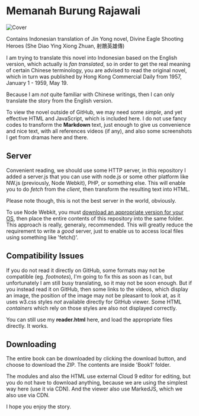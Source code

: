 # Memanah Burung Rajawali

![Cover](https://res.cloudinary.com/drzjshskk/image/upload/e_sharpen:120/v1676716319/sdyxz/originals/loch-00_x3cshn.jpg)

Contains Indonesian translation of Jin Yong novel, Divine Eagle Shooting Heroes (She Diao Ying Xiong Zhuan, 射鵰英雄傳)

I am trying to translate this novel into Indonesian based on the English version, which actually is _fan translated_,
so in order to get the real meaning of certain Chinese terminology, you are advised to read the original novel,
which in turn was published by Hong Kong Commercial Daily from 1957, January 1 - 1959, May 19.

Because I am _not_ quite familiar with Chinese writings, then I can only translate the story from the English version.

To view the novel outside of GitHub, we may need some _simple_, and yet effective HTML and JavaScript, which is included
here. I do not use fancy codes to transform the **Markdown** text, just enough to give us convenience and nice text,
with all references videos (if any), and also some screenshots I get from dramas here and there.

## Server

Convenient reading, we should use some HTTP server, in this repository I added a server.js that you can use with node.js or
some other platform like NW.js (previously, Node Webkit), PHP, or something else. This will enable you to do *fetch* from
the *client*, then transform the resulting text into HTML.

Please note though, this is not the best server in the world, obviously.

To use Node Webkit, you must [download an appropriate version for your OS](https://nwjs.io/downloads/), then place the entire contents of this
repository into the same folder. This approach is really, generaly, recommended. This will greatly reduce the requirement to write a *good* server,
just to enable us to access local files using something like 'fetch()'.

## Compatibility Issues

If you do not read it directly on GitHub, some formats may not be compatible (eg. _footnotes_), I'm going to fix this as soon as I can, but unfortunately
I am still busy translating, so it may not be soon enough. But if you instead read it on GitHub, then some links to the videos, which display an image, the position
of the image may not be pleasant to look at, as it uses w3.css styles _not_ available directly for GitHub viewer. Some HTML _containers_ which rely on those
styles are also not displayed correctly.

You can still use my **reader.html** here, and load the appropriate files directly. It works.

## Downloading

The entire book can be downloaded by clicking the download button, and choose to download the ZIP.
The contents are inside 'Book1' folder.

The modules and also the HTML use external Cloud 9 editor for editing, but you do not have to download anything,
because we are using the simplest way here (use it via CDN). And the viewer also use MarkedJS, which we also use
via CDN.

I hope you enjoy the story.
